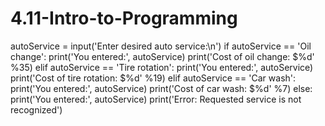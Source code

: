 # 4.11-Intro-to-Programming
autoService = input('Enter desired auto service:\n')
if autoService == 'Oil change':
    print('You entered:', autoService)
    print('Cost of oil change: $%d' %35)
elif autoService == 'Tire rotation': 
    print('You entered:', autoService)
    print('Cost of tire rotation: $%d' %19)
elif autoService == 'Car wash':
    print('You entered:', autoService)
    print('Cost of car wash: $%d' %7)
else: 
    print('You entered:', autoService)
    print('Error: Requested service is not recognized')
